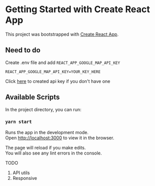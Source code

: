 # Getting Started with Create React App

This project was bootstrapped with [Create React App](https://github.com/facebook/create-react-app).

## Need to do

Create .env file and add `REACT_APP_GOOGLE_MAP_API_KEY`

```
REACT_APP_GOOGLE_MAP_API_KEY=YOUR_KEY_HERE
```

Click [here](https://developers.google.com/maps/documentation/embed/get-api-key) to created api key if you don't have one

## Available Scripts

In the project directory, you can run:

### `yarn start`

Runs the app in the development mode.\
Open [http://localhost:3000](http://localhost:3000) to view it in the browser.

The page will reload if you make edits.\
You will also see any lint errors in the console.

TODO

1. API utils
2. Responsive
